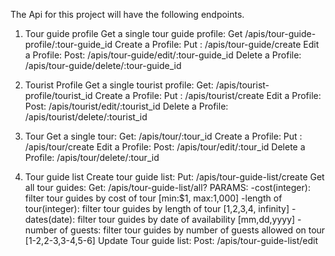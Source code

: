 The Api for this project will have the following endpoints.

1) Tour guide profile
Get a single tour guide profile: Get /apis/tour-guide-profile/:tour-guide_id
Create a Profile: Put : /apis/tour-guide/create
Edit a Profile: Post: /apis/tour-guide/edit/:tour-guide_id
Delete a Profile: /apis/tour-guide/delete/:tour-guide_id

2) Tourist Profile
Get a single tourist profile: Get: /apis/tourist-profile/tourist_id
Create a Profile: Put : /apis/tourist/create
Edit a Profile: Post: /apis/tourist/edit/:tourist_id
Delete a Profile: /apis/tourist/delete/:tourist_id

3) Tour 
Get a single tour: Get: /apis/tour/:tour_id
Create a Profile: Put : /apis/tour/create
Edit a Profile: Post: /apis/tour/edit/:tour_id
Delete a Profile: /apis/tour/delete/:tour_id

4) Tour guide list
Create tour guide list: Put: /apis/tour-guide-list/create
Get all tour guides: Get: /apis/tour-guide-list/all?
PARAMS: 
-cost(integer): filter tour guides by cost of tour [min:$1, max:1,000]
-length of tour(integer): filter tour guides by length of tour [1,2,3,4, infinity]
-dates(date): filter tour guides by date of availability [mm,dd,yyyy]
-number of guests: filter tour guides by number of guests allowed on tour [1-2,2-3,3-4,5-6]
Update Tour guide list: Post: /apis/tour-guide-list/edit




